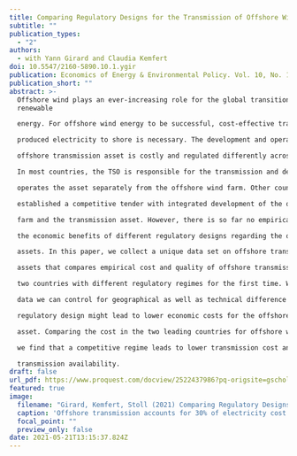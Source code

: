 ```yaml
---
title: Comparing Regulatory Designs for the Transmission of Offshore Wind Energy
subtitle: ""
publication_types:
  - "2"
authors:
  - with Yann Girard and Claudia Kemfert
doi: 10.5547/2160-5890.10.1.ygir
publication: Economics of Energy & Environmental Policy. Vol. 10, No. 1
publication_short: ""
abstract: >-
  Offshore wind plays an ever-increasing role for the global transition to
  renewable

  energy. For offshore wind energy to be successful, cost-effective transport of the

  produced electricity to shore is necessary. The development and operation of the

  offshore transmission asset is costly and regulated differently across the globe.

  In most countries, the TSO is responsible for the transmission and develops and

  operates the asset separately from the offshore wind farm. Other countries have

  established a competitive tender with integrated development of the offshore wind

  farm and the transmission asset. However, there is so far no empirical analysis of

  the economic benefits of different regulatory designs regarding the offshore transmission

  assets. In this paper, we collect a unique data set on offshore transmission

  assets that compares empirical cost and quality of offshore transmission assets in

  two countries with different regulatory regimes for the first time. With project level

  data we can control for geographical as well as technical difference to assess which

  regulatory design might lead to lower economic costs for the offshore transmission

  asset. Comparing the cost in the two leading countries for offshore wind energy,

  we find that a competitive regime leads to lower transmission cost and similar

  transmission availability.
draft: false
url_pdf: https://www.proquest.com/docview/2522437986?pq-origsite=gscholar&fromopenview=true
featured: true
image:
  filename: "Girard, Kemfert, Stoll (2021) Comparing Regulatory Designs for the Transmission of Offshore Wind Energy.pdf"
  caption: 'Offshore transmission accounts for 30% of electricity cost.'
  focal_point: ""
  preview_only: false
date: 2021-05-21T13:15:37.824Z
---
```

